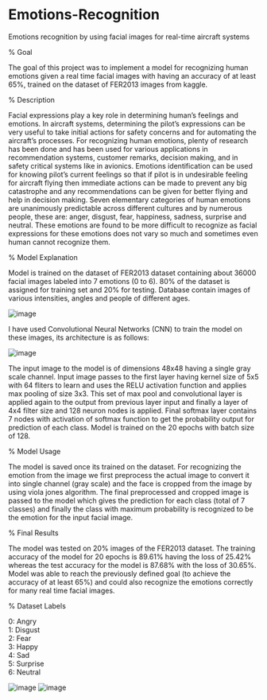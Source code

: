 # Emotions-Recognition
Emotions recognition by using facial images for real-time aircraft systems


% Goal

  The goal of this project was to implement a model for recognizing human emotions given a real
  time facial images with having an accuracy of at least 65%, trained on the dataset of FER2013
  images from kaggle.


% Description

  Facial expressions play a key role in determining human’s feelings and emotions. In aircraft
  systems, determining the pilot’s expressions can be very useful to take initial actions for safety
  concerns and for automating the aircraft’s processes. For recognizing human emotions, plenty
  of research has been done and has been used for various applications in recommendation
  systems, customer remarks, decision making, and in safety critical systems like in avionics.
  Emotions identification can be used for knowing pilot’s current feelings so that if pilot is in
  undesirable feeling for aircraft flying then immediate actions can be made to prevent any big
  catastrophe and any recommendations can be given for better flying and help in decision
  making. Seven elementary categories of human emotions are unanimously predictable across
  different cultures and by numerous people, these are: anger, disgust, fear, happiness, sadness,
  surprise and neutral. These emotions are found to be more difficult to recognize as facial
  expressions for these emotions does not vary so much and sometimes even human cannot
  recognize them.


% Model Explanation

  Model is trained on the dataset of FER2013 dataset containing about 36000 facial images
  labeled into 7 emotions (0 to 6). 80% of the dataset is assigned for training set and 20% for
  testing. Database contain images of various intensities, angles and people of different ages.
  
  ![image](https://user-images.githubusercontent.com/35194791/63518088-b5fac980-c509-11e9-8bf7-a5bdf4e707f3.png)
  
  I have used Convolutional Neural Networks (CNN) to train the model on these images, its
  architecture is as follows:
  
  ![image](https://user-images.githubusercontent.com/35194791/63518130-ce6ae400-c509-11e9-8fd3-def0e1a8c48f.png)
  
  The input image to the model is of dimensions 48x48 having a single gray scale channel. Input
  image passes to the first layer having kernel size of 5x5 with 64 fliters to learn and uses the
  RELU activation function and applies max pooling of size 3x3. This set of max pool and
  convolutional layer is applied again to the output from previous layer input and finally a layer
  of 4x4 filter size and 128 neuron nodes is applied. Final softmax layer contains 7 nodes with
  activation of softmax function to get the probability output for prediction of each class. Model
  is trained on the 20 epochs with batch size of 128.


% Model Usage

  The model is saved once its trained on the dataset. For recognizing the emotion from the image
  we first preprocess the actual image to convert it into single channel (gray scale) and the face
  is cropped from the image by using viola jones algorithm. The final preprocessed and cropped
  image is passed to the model which gives the prediction for each class (total of 7 classes) and
  finally the class with maximum probability is recognized to be the emotion for the input facial
  image.


% Final Results
  
  The model was tested on 20% images of the FER2013 dataset. The training accuracy of the
  model for 20 epochs is 89.61% having the loss of 25.42% whereas the test accuracy for the
  model is 87.68% with the loss of 30.65%. Model was able to reach the previously defined goal
  (to achieve the accuracy of at least 65%) and could also recognize the emotions correctly for
  many real time facial images.
  

% Dataset Labels

  0: Angry<br/>
  1: Disgust<br/>
  2: Fear<br/>
  3: Happy<br/>
  4: Sad<br/>
  5: Surprise<br/>
  6: Neutral<br/>
  
  ![image](https://user-images.githubusercontent.com/35194791/63518331-3e796a00-c50a-11e9-8e50-c12bfe621176.png)
  ![image](https://user-images.githubusercontent.com/35194791/63518407-6668cd80-c50a-11e9-809f-26deafcf22ac.png)

